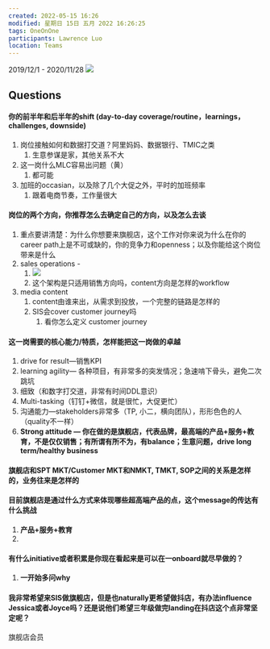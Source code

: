 ```yaml
---
created: 2022-05-15 16:26
modified: 星期日 15日 五月 2022 16:26:25
tags: OneOnOne
participants: Lawrence Luo
location: Teams
---
```

2019/12/1 - 2020/11/28
![](https://s1.vika.cn/space/2022/05/18/01d1d176417f4e6fb21c8b5a288e5424)


## Questions
#### 你的前半年和后半年的shift (day-to-day coverage/routine，learnings，challenges, downside)
1. 岗位接触如何和数据打交道？阿里妈妈、数据银行、TMIC之类
	1. 生意参谋是家，其他关系不大
2. 这一岗什么MLC容易出问题（黄）
	1. 都可能
3. 加班的occasian，以及除了几个大促之外，平时的加班频率
	1. 跟着电商节奏，工作量很大

#### 岗位的两个方向，你推荐怎么去确定自己的方向，以及怎么去谈
1. 重点要讲清楚：为什么你想要来旗舰店，这个工作对你来说为什么在你的career path上是不可或缺的，你的竞争力和openness；以及你能给这个岗位带来是什么
2. sales operations - 
	1. ![](https://s1.vika.cn/space/2022/05/10/a37a8e597d3b488c9e0edd217a1dd12f)
	2. 这个架构是只适用销售方向吗，content方向是怎样的workflow
3. media content
	1. content由谁来出，从需求到投放，一个完整的链路是怎样的
	2. SIS会cover customer journey吗
		1. 看你怎么定义 customer journey

#### 这一岗需要的核心能力/特质，怎样能把这一岗做的卓越
1. drive for result—销售KPI
2. learning agility— 各种项目，有非常多的突发情况；急速啃下骨头，避免二次跳坑
3. 细致（和数字打交道，非常有时间DDL意识）
4. Multi-tasking（钉钉+微信，就是很忙，大促更忙）
5. 沟通能力—stakeholders非常多（TP, 小二，横向团队），形形色色的人（quality不一样）
6. **Strong attitude — 你在做的是旗舰店，代表品牌，最高端的产品+服务+教育，不是仅仅销售；有所谓有所不为，有balance；生意问题，drive long term/healthy business**

#### 旗舰店和SPT MKT/Customer MKT和NMKT, TMKT, SOP之间的关系是怎样的，业务往来是怎样的

#### 目前旗舰店是通过什么方式来体现哪些超高端产品的点，这个message的传达有什么挑战
1. **产品+服务+教育**
2. 
#### 有什么initiative或者积累是你现在看起来是可以在一onboard就尽早做的？
1. **一开始多问why**

#### 我非常希望来SIS做旗舰店，但是也naturally更希望做抖店，有办法influence Jessica或者Joyce吗？还是说他们希望三年级做完landing在抖店这个点非常坚定呢？

旗舰店会员

